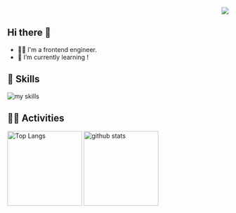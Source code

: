 <div align="right">
  <img src="https://komarev.com/ghpvc/?username=ushiromuki" />
</div>

## Hi there 👋

- 🧑‍💻 I'm a frontend engineer.
- 🌱 I’m currently learning !

## 🌱 Skills
<img alt="my skills" src="https://skillicons.dev/icons?theme=dark&perline=7&i=html,css,js,ts,react,next,vue,nuxt,figma,python,docker,aws,gcp" />

## 🏃‍♀️ Activities
<div align="left"> 
  <img alt="Top Langs" height="170px" src="https://github-readme-stats-usrms-projects.vercel.app/api?username=ushiromuki&theme=vue-dark&layout=compact&count_private=true" />
  <img alt="github stats" height="170px" src="https://github-readme-stats-usrms-projects.vercel.app/api/top-langs/?username=ushiromuki&theme=vue-dark&layout=compact&count_private=true&hide=JupyterNotebook" />
</div>

<!--
**ushiromuki/ushiromuki** is a ✨ _special_ ✨ repository because its `README.md` (this file) appears on your GitHub profile.

Here are some ideas to get you started:

- 🔭 I’m currently working on ...
- 🌱 I’m currently learning ...
- 👯 I’m looking to collaborate on ...
- 🤔 I’m looking for help with ...
- 💬 Ask me about ...
- 📫 How to reach me: ...
- 😄 Pronouns: ...
- ⚡ Fun fact: ...
-->
